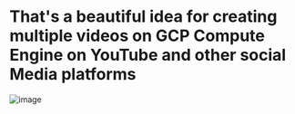 # That's a beautiful idea for creating multiple videos on GCP Compute Engine on YouTube and other social Media platforms


![image](https://github.com/user-attachments/assets/07f1f005-0967-4a29-8e77-f0ac648e83ed)



